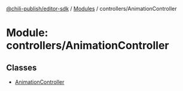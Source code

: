 [@chili-publish/editor-sdk](../README.md) / [Modules](../modules.md) / controllers/AnimationController

# Module: controllers/AnimationController

## Classes

- [AnimationController](../classes/controllers_AnimationController.AnimationController.md)
